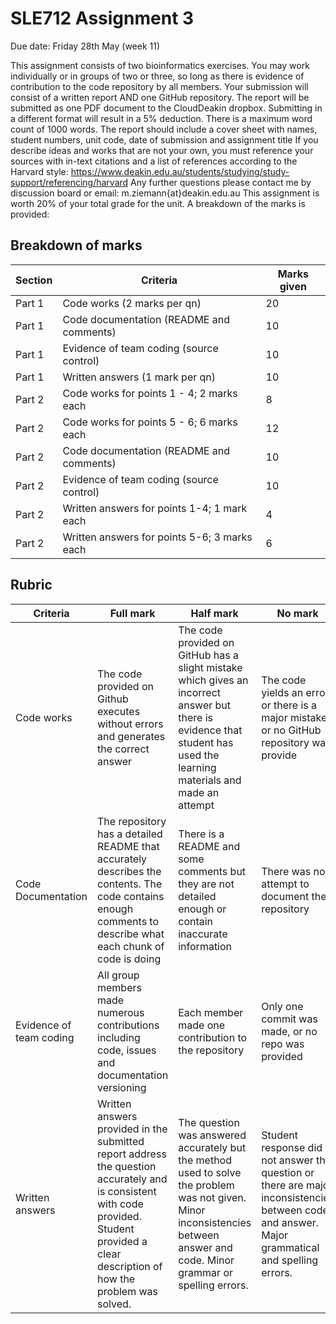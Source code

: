 # SLE712 Assignment 3

Due date: Friday 28th May (week 11)

This assignment consists of two bioinformatics exercises.
You may work individually or in groups of two or three, so long as there is evidence of contribution to the code repository by all members.
Your submission will consist of a written report AND one GitHub repository.
The report will be submitted as one PDF document to the CloudDeakin dropbox.
Submitting in a different format will result in a 5% deduction.
There is a maximum word count of 1000 words. 
The report should include a cover sheet with names, student numbers, unit code, date of submission and assignment title
If you describe ideas and works that are not your own, you must reference your sources with in-text citations and a list of references according to the Harvard style: https://www.deakin.edu.au/students/studying/study-support/referencing/harvard 
Any further questions please contact me by discussion board or email: m.ziemann{at}deakin.edu.au 
This assignment is worth 20% of your total grade for the unit. A breakdown of the marks is provided:

## Breakdown of marks

Section | Criteria | Marks given 
--|--|--
Part 1 | Code works (2 marks per qn) | 20
Part 1 | Code documentation (README and comments) | 10
Part 1 | Evidence of team coding (source control) | 10
Part 1 | Written answers (1 mark per qn) | 10
Part 2 | Code works for points 1 - 4; 2 marks each | 8
Part 2 | Code works for points 5 - 6; 6 marks each | 12
Part 2 | Code documentation (README and comments) | 10
Part 2 | Evidence of team coding (source control) | 10
Part 2 | Written answers for points 1-4; 1 mark each | 4
Part 2 | Written answers for points 5-6; 3 marks each | 6

## Rubric


Criteria | Full mark | Half mark | No mark
-- | -- | -- | --
Code works | The code provided on Github executes without errors and generates the correct answer | The code provided on GitHub has a slight mistake which gives an incorrect answer but there is evidence that student has used the learning materials and made an attempt | The code yields an error or there is a major mistake, or no GitHub repository was provide
Code Documentation | The repository has a detailed README that accurately describes the contents. The code contains enough comments to describe what each chunk of code is doing | There is a README and some comments but they are not detailed enough or contain inaccurate information | There was no attempt to document the repository
Evidence of team coding | All group members made numerous contributions including code, issues and documentation versioning | Each member made one contribution to the repository | Only one commit was made, or no repo was provided
Written answers | Written answers provided in  the submitted report address the question accurately and is consistent with code provided. Student provided a clear description of how the problem was solved. | The question was answered accurately but the method used to solve the problem was not given. Minor inconsistencies between answer and code. Minor grammar or spelling errors. | Student response did not answer the question or there are major inconsistencies between code and answer. Major grammatical and spelling errors.








